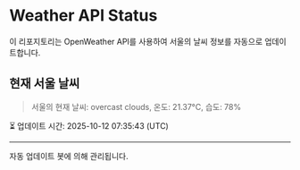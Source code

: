 
# Weather API Status

이 리포지토리는 OpenWeather API를 사용하여 서울의 날씨 정보를 자동으로 업데이트합니다.

## 현재 서울 날씨
> 서울의 현재 날씨: overcast clouds, 온도: 21.37°C, 습도: 78%

⏳ 업데이트 시간: 2025-10-12 07:35:43 (UTC)

---
자동 업데이트 봇에 의해 관리됩니다.
